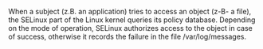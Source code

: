 When a subject (z.B. an application) tries to access an object (z-B- a file), the SELinux part of the Linux kernel queries its policy database. Depending on the mode of operation, SELinux authorizes access to the object in case of success, otherwise it records the failure in the file /var/log/messages.